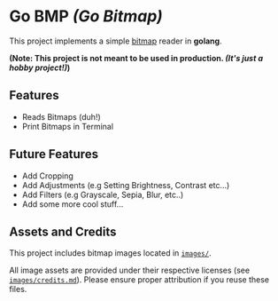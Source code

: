 # Go BMP _(Go Bitmap)_

This project implements a simple [bitmap](https://en.wikipedia.org/wiki/BMP_file_format) reader in **golang**.

**(Note: This project is **not** meant to be used in production. _(It's just a hobby project!)_)**

## Features

- Reads Bitmaps (duh!)
- Print Bitmaps in Terminal

## Future Features

- Add Cropping
- Add Adjustments (e.g Setting Brightness, Contrast etc...)
- Add Filters (e.g Grayscale, Sepia, Blur, etc..)
- Add some more cool stuff...

## Assets and Credits

This project includes bitmap images located in [`images/`](https://github.com/Anas-Shakeel/go-bmp/tree/main/images).

All image assets are provided under their respective licenses (see [`images/credits.md`](https://github.com/Anas-Shakeel/go-bmp/blob/main/images/credits.md)).
Please ensure proper attribution if you reuse these files.

